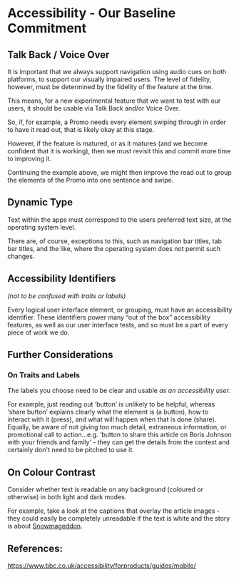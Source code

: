 # Accessibility - Our Baseline Commitment

## Talk Back / Voice Over

It is important that we always support navigation using audio cues on both platforms, to support our visually impaired users. The level of fidelity, however, must be determined by the fidelity of the feature at the time.

This means, for a new experimental feature that we want to test with our users, it should be usable via Talk Back and/or Voice Over.

So, if, for example, a Promo needs every element swiping through in order to have it read out, that is likely okay at this stage.

However, if the feature is matured, or as it matures (and we become confident that it is working), then we must revisit this and commit more time to improving it.

Continuing the example above, we might then improve the read out to group the elements of the Promo into one sentence and swipe.

## Dynamic Type

Text within the apps must correspond to the users preferred text size, at the operating system level.

There are, of course, exceptions to this, such as navigation bar titles, tab bar titles, and the like, where the operating system does not permit such changes.

## Accessibility Identifiers
*(not to be confused with traits or labels)*

Every logical user interface element, or grouping, must have an accessibility identifier. These identifiers power many “out of the box” accessibility features, as well as our user interface tests, and so must be a part of every piece of work we do.

## Further Considerations

### On Traits and Labels

The labels you choose need to be clear and usable _as an accessibility user_.

For example, just reading out ‘button’ is unlikely to be helpful, whereas ‘share button’ explains clearly what the element is (a button), how to interact with it (press), and what will happen when that is done (share). Equally, be aware of not giving too much detail, extraneous information, or promotional call to action...e.g. ‘button to share this article on Boris Johnson with your friends and family’ - they can get the details from the context and certainly don't need to be pitched to use it.

## On Colour Contrast

Consider whether text is readable on any background (coloured or otherwise) in both light and dark modes.

For example, take a look at the captions that overlay the article images - they could easily be completely unreadable if the text is white and the story is about [Snowmageddon](https://www.bbc.co.uk/bbcthree/article/f64389be-21fd-44ca-b135-d1e9f12624ee).

## References:

https://www.bbc.co.uk/accessibility/forproducts/guides/mobile/
